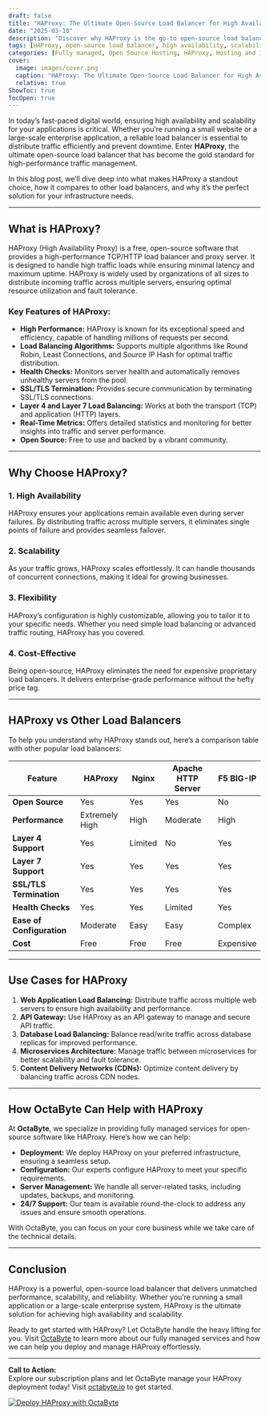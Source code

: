 ```yaml
---
draft: false
title: "HAProxy: The Ultimate Open-Source Load Balancer for High Availability and Scalability"
date: "2025-03-10"
description: "Discover why HAProxy is the go-to open-source load balancer for achieving high availability, scalability, and performance. Learn how HAProxy compares to other load balancers and why it’s the perfect choice for your infrastructure."
tags: [HAProxy, open-source load balancer, high availability, scalability, load balancing software, HAProxy vs Nginx, HAProxy vs Apache, server management, OctaByte, managed open-source services]
categories: [Fully managed, Open Source Hosting, HAProxy, Hosting and Infrastructure, Infrastructure]
cover:
  image: images/cover.png
  caption: "HAProxy: The Ultimate Open-Source Load Balancer for High Availability and Scalability"
  relative: true
ShowToc: true
TocOpen: true
---
```



In today’s fast-paced digital world, ensuring high availability and scalability for your applications is critical. Whether you’re running a small website or a large-scale enterprise application, a reliable load balancer is essential to distribute traffic efficiently and prevent downtime. Enter **HAProxy**, the ultimate open-source load balancer that has become the gold standard for high-performance traffic management.

In this blog post, we’ll dive deep into what makes HAProxy a standout choice, how it compares to other load balancers, and why it’s the perfect solution for your infrastructure needs.

---

## What is HAProxy?

HAProxy (High Availability Proxy) is a free, open-source software that provides a high-performance TCP/HTTP load balancer and proxy server. It is designed to handle high traffic loads while ensuring minimal latency and maximum uptime. HAProxy is widely used by organizations of all sizes to distribute incoming traffic across multiple servers, ensuring optimal resource utilization and fault tolerance.

### Key Features of HAProxy:
- **High Performance:** HAProxy is known for its exceptional speed and efficiency, capable of handling millions of requests per second.
- **Load Balancing Algorithms:** Supports multiple algorithms like Round Robin, Least Connections, and Source IP Hash for optimal traffic distribution.
- **Health Checks:** Monitors server health and automatically removes unhealthy servers from the pool.
- **SSL/TLS Termination:** Provides secure communication by terminating SSL/TLS connections.
- **Layer 4 and Layer 7 Load Balancing:** Works at both the transport (TCP) and application (HTTP) layers.
- **Real-Time Metrics:** Offers detailed statistics and monitoring for better insights into traffic and server performance.
- **Open Source:** Free to use and backed by a vibrant community.

---

## Why Choose HAProxy?

### 1. **High Availability**
HAProxy ensures your applications remain available even during server failures. By distributing traffic across multiple servers, it eliminates single points of failure and provides seamless failover.

### 2. **Scalability**
As your traffic grows, HAProxy scales effortlessly. It can handle thousands of concurrent connections, making it ideal for growing businesses.

### 3. **Flexibility**
HAProxy’s configuration is highly customizable, allowing you to tailor it to your specific needs. Whether you need simple load balancing or advanced traffic routing, HAProxy has you covered.

### 4. **Cost-Effective**
Being open-source, HAProxy eliminates the need for expensive proprietary load balancers. It delivers enterprise-grade performance without the hefty price tag.

---

## HAProxy vs Other Load Balancers

To help you understand why HAProxy stands out, here’s a comparison table with other popular load balancers:

| Feature                | HAProxy               | Nginx                 | Apache HTTP Server    | F5 BIG-IP             |
|------------------------|-----------------------|-----------------------|-----------------------|-----------------------|
| **Open Source**        | Yes                   | Yes                   | Yes                   | No                    |
| **Performance**        | Extremely High        | High                  | Moderate              | High                  |
| **Layer 4 Support**    | Yes                   | Limited               | No                    | Yes                   |
| **Layer 7 Support**    | Yes                   | Yes                   | Yes                   | Yes                   |
| **SSL/TLS Termination**| Yes                   | Yes                   | Yes                   | Yes                   |
| **Health Checks**      | Yes                   | Yes                   | Limited               | Yes                   |
| **Ease of Configuration** | Moderate            | Easy                  | Easy                  | Complex               |
| **Cost**               | Free                  | Free                  | Free                  | Expensive             |

---

## Use Cases for HAProxy

1. **Web Application Load Balancing:** Distribute traffic across multiple web servers to ensure high availability and performance.
2. **API Gateway:** Use HAProxy as an API gateway to manage and secure API traffic.
3. **Database Load Balancing:** Balance read/write traffic across database replicas for improved performance.
4. **Microservices Architecture:** Manage traffic between microservices for better scalability and fault tolerance.
5. **Content Delivery Networks (CDNs):** Optimize content delivery by balancing traffic across CDN nodes.

---

## How OctaByte Can Help with HAProxy

At **OctaByte**, we specialize in providing fully managed services for open-source software like HAProxy. Here’s how we can help:

- **Deployment:** We deploy HAProxy on your preferred infrastructure, ensuring a seamless setup.
- **Configuration:** Our experts configure HAProxy to meet your specific requirements.
- **Server Management:** We handle all server-related tasks, including updates, backups, and monitoring.
- **24/7 Support:** Our team is available round-the-clock to address any issues and ensure smooth operations.

With OctaByte, you can focus on your core business while we take care of the technical details.

---

## Conclusion

HAProxy is a powerful, open-source load balancer that delivers unmatched performance, scalability, and reliability. Whether you’re running a small application or a large-scale enterprise system, HAProxy is the ultimate solution for achieving high availability and scalability.

Ready to get started with HAProxy? Let OctaByte handle the heavy lifting for you. Visit [OctaByte](https://octabyte.io) to learn more about our fully managed services and how we can help you deploy and manage HAProxy effortlessly.

---

**Call to Action:**  
Explore our subscription plans and let OctaByte manage your HAProxy deployment today! Visit [octabyte.io](https://octabyte.io) to get started.

[![Deploy HAProxy with OctaByte](/images/deploy-on-octabyte.png)](https://octabyte.io/fully-managed-open-source-services/hosting-and-infrastructure/infrastructure/haproxy)